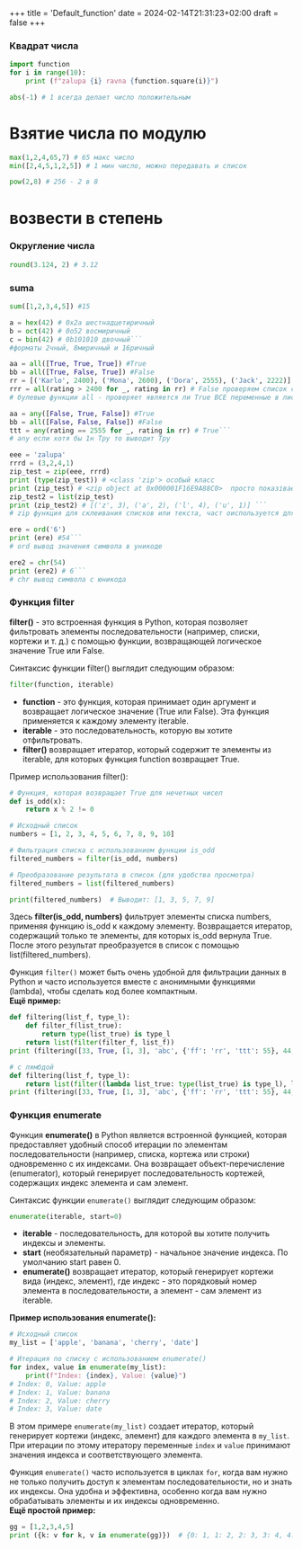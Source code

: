 +++
title = 'Default_function'
date = 2024-02-14T21:31:23+02:00
draft = false
+++
### Квадрат числа
```python
import function
for i in range(10):
    print (f"zalupa {i} ravna {function.square(i)}")
```

```python
abs(-1) # 1 всегда делает число положительным
```
# Взятие числа по модулю
```python
max(1,2,4,65,7) # 65 макс число
min([2,4,5,1,2,5]) # 1 мин число, можно передавать и список
```
```python
pow(2,8) # 256 - 2 в 8
```
# возвести в степень
### Округление числа
```python
round(3.124, 2) # 3.12
```
### suma
```python
sum([1,2,3,4,5]) #15
```

```python
a = hex(42) # 0x2a шестнадцетиричный
b = oct(42) # 0o52 восмиричный
c = bin(42) # 0b101010 двочный```
#форматы 2чный, 8миричный и 16ричный
```
```python
aa = all([True, True, True]) #True 
bb = all([True, False, True]) #False
rr = [('Karlo', 2400), ('Mona', 2600), ('Dora', 2555), ('Jack', 2222)]
rrr = all(rating > 2400 for _, rating in rr) # False проверяем список с кортежами на наличие рейтинга віше 2400. Конструкция _, rating перебору содержимого в кортеже, первое значение упускается)```
# булевые функции all - проверяет является ли True ВСЕ переменные в листе или кортеже
```
```python
aa = any([False, True, False]) #True 
bb = all([False, False, False]) #False
ttt = any(rating == 2555 for _, rating in rr) # True```
# any если хотя бы 1н Тру то выводит Тру
```
```python
eee = 'zalupa'
rrrd = (3,2,4,1)
zip_test = zip(eee, rrrd)
print (type(zip_test)) # <class 'zip'> особый класс
print (zip_test) # <zip object at 0x000001F16E9A88C0>  просто показівает в какую ячейку памяти отработала функция
zip_test2 = list(zip_test)
print (zip_test2) # [('z', 3), ('a', 2), ('l', 4), ('u', 1)] ```
# zip функция для склеивания списков или текста, част оиспользуется для создания словарей
```
```python
ere = ord('6')
print (ere) #54```
# ord вывод значения символа в уникоде
```
```python
ere2 = chr(54)
print (ere2) # 6```
# chr вывод символа с юникода
```
### Функция filter
**filter()** - это встроенная функция в Python, которая позволяет фильтровать элементы последовательности (например, списки, кортежи и т. д.) с помощью функции, возвращающей логическое значение True или False.

Синтаксис функции filter() выглядит следующим образом:
```python
filter(function, iterable)
```
* **function** - это функция, которая принимает один аргумент и возвращает логическое значение (True или False). Эта функция применяется к каждому элементу iterable.
* **iterable** - это последовательность, которую вы хотите отфильтровать.
* **filter()** возвращает итератор, который содержит те элементы из iterable, для которых функция function возвращает True.

Пример использования filter():
```python
# Функция, которая возвращает True для нечетных чисел
def is_odd(x):
    return x % 2 != 0

# Исходный список
numbers = [1, 2, 3, 4, 5, 6, 7, 8, 9, 10]

# Фильтрация списка с использованием функции is_odd
filtered_numbers = filter(is_odd, numbers)

# Преобразование результата в список (для удобства просмотра)
filtered_numbers = list(filtered_numbers)

print(filtered_numbers)  # Выводит: [1, 3, 5, 7, 9]
```
Здесь **filter(is_odd, numbers)** фильтрует элементы списка numbers, применяя функцию is_odd к каждому элементу. Возвращается итератор, содержащий только те элементы, для которых is_odd вернула True. После этого результат преобразуется в список с помощью list(filtered_numbers).

Функция `filter()` может быть очень удобной для фильтрации данных в Python и часто используется вместе с анонимными функциями (lambda), чтобы сделать код более компактным.  
**Ещё пример:**
```python
def filtering(list_f, type_l):
    def filter_f(list_true):
        return type(list_true) is type_l
    return list(filter(filter_f, list_f))
print (filtering([33, True, [1, 3], 'abc', {'ff': 'rr', 'ttt': 55}, 44, 43.555, 'def'], int))  #  [33, 44]

# с лямбдой
def filtering(list_f, type_l):
    return list(filter((lambda list_true: type(list_true) is type_l), list_f))
print (filtering([33, True, [1, 3], 'abc', {'ff': 'rr', 'ttt': 55}, 44, 43.555, 'def'], int))  #  [[1, 3]]
```
### **Функция enumerate**
Функция **enumerate()** в Python является встроенной функцией, которая предоставляет удобный способ итерации по элементам последовательности (например, списка, кортежа или строки) одновременно с их индексами. Она возвращает объект-перечисление (enumerator), который генерирует последовательность кортежей, содержащих индекс элемента и сам элемент.

Синтаксис функции `enumerate()` выглядит следующим образом:
```python
enumerate(iterable, start=0)
```
* **iterable** - последовательность, для которой вы хотите получить индексы и элементы.
* **start** (необязательный параметр) - начальное значение индекса. По умолчанию start равен 0.
* **enumerate()** возвращает итератор, который генерирует кортежи вида (индекс, элемент), где индекс - это порядковый номер элемента в последовательности, а элемент - сам элемент из iterable.

**Пример использования enumerate():**
```python
# Исходный список
my_list = ['apple', 'banana', 'cherry', 'date']

# Итерация по списку с использованием enumerate()
for index, value in enumerate(my_list):
    print(f"Index: {index}, Value: {value}")
# Index: 0, Value: apple
# Index: 1, Value: banana
# Index: 2, Value: cherry
# Index: 3, Value: date
```
В этом примере `enumerate(my_list)` создает итератор, который генерирует кортежи (индекс, элемент) для каждого элемента в `my_list`. При итерации по этому итератору переменные `index` и `value` принимают значения индекса и соответствующего элемента.

Функция `enumerate()` часто используется в циклах `for`, когда вам нужно не только получить доступ к элементам последовательности, но и знать их индексы. Она удобна и эффективна, особенно когда вам нужно обрабатывать элементы и их индексы одновременно.  
**Ещё простой пример:**
```python
gg = [1,2,3,4,5]
print ({k: v for k, v in enumerate(gg)})  # {0: 1, 1: 2, 2: 3, 3: 4, 4: 5}
```